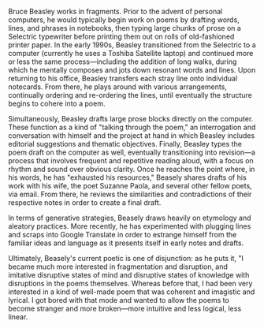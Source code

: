 Bruce Beasley works in fragments. Prior to the advent of personal computers, he would typically begin work on poems by drafting words, lines, and phrases in notebooks, then typing large chunks of prose on a Selectric typewriter before printing them out on rolls of old-fashioned printer paper. In the early 1990s, Beasley transitioned from the Selectric to a computer (currently he uses a Toshiba Satellite laptop) and continued more or less the same process&#8212;including the addition of long walks, during which he mentally composes and jots down resonant words and lines. Upon returning to his office, Beasley transfers each stray line onto individual notecards. From there, he plays around with various arrangements, continually ordering and re-ordering the lines, until eventually the structure begins to cohere into a poem. 

Simultaneously, Beasley drafts large prose blocks directly on the computer. These function as a kind of "talking through the poem," an interrogation and conversation with himself and the project at hand in which Beasley includes editorial suggestions and thematic objectives. Finally, Beasley types the poem draft on the computer as well, eventually transitioning into revision&#8212;a process that involves frequent and repetitive reading aloud, with a focus on rhythm and sound over obvious clarity. Once he reaches the point where, in his words, he has "exhausted his resources," Beasely shares drafts of his work with his wife, the poet Suzanne Paola, and several other fellow poets, via email. From there, he reviews the similarities and contradictions of their respective notes in order to create a final draft. 

In terms of generative strategies, Beasely draws heavily on etymology and aleatory practices. More recently, he has experimented with plugging lines and scraps into Google Translate in order to estrange himself from the familiar ideas and language as it presents itself in early notes and drafts. 

Ultimately, Beasely's current poetic is one of disjunction: as he puts it, "I became much more interested in fragmentation and disruption, and imitative disruptive states of mind and disruptive states of knowledge with disruptions in the poems themselves. Whereas before that, I had been very interested in a kind of well-made poem that was coherent and imagistic and lyrical. I got bored with that mode and wanted to allow the poems to become stranger and more broken&#8212;more intuitive and less logical, less linear. 



